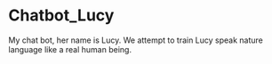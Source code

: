 # Chatbot_Lucy
My chat bot, her name is Lucy. We attempt to train Lucy speak nature language like a real human being.

